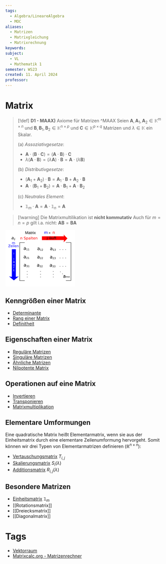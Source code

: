 ```yaml
---
tags:
  - Algebra/LineareAlgebra
  - MOC
aliases:
  - Matrizen
  - Matrixgleichung
  - Matrixrechnung
keywords: 
subject:
  - VL
  - Mathematik 1
semester: WS23
created: 11. April 2024
professor:
---
```

 

# Matrix

> [!def] **D1 - MAAX)** Axiome für Matrizen ^MAAX
> Seien $\mathbf{A},\mathbf{A}_{1}, \mathbf{A}_{2}\in \mathbb{K}^{m\times n}$ und $\mathbf{B},\mathbf{B}_{1}, \mathbf{B}_{2}\in \mathbb{K}^{n\times p}$ und $\mathbf{C}\in \mathbb{K}^{p\times q}$ Matrizen und $\lambda \in \mathbb{K}$ ein Skalar.
> 
> (a) *Assoziativgesetze*: 
> 
> - $\mathbf{A} \cdot(\mathbf{B} \cdot \mathbf{C})=(\mathbf{A} \cdot \mathbf{B}) \cdot \mathbf{C}$ 
> - $\lambda(\mathbf{A} \cdot \mathbf{B})=(\lambda \mathbf{A}) \cdot \mathbf{B}=\mathbf{A} \cdot(\lambda \mathbf{B})$  
> 
> (b) *Distributivgesetze*:
> 
> - $(\mathbf{A}_1+\mathbf{A}_2) \cdot \mathbf{B}=\mathbf{A}_1 \cdot \mathbf{B}+\mathbf{A}_2 \cdot \mathbf{B}$ 
> - $\mathbf{A} \cdot(\mathbf{B}_1+\mathbf{B}_2)=\mathbf{A} \cdot \mathbf{B}_1+\mathbf{A} \cdot \mathbf{B}_2$  
> 
> (c) *Neutrales Element*:
>
> - $\mathbb{1}_m \cdot \mathbf{A}=\mathbf{A} \cdot \mathbb{1}_n=\mathbf{A}$

> [!warning] Die Matrixmultilikation ist **nicht kommutativ**
>  Auch für $m=n=p$ gilt i.a. nicht: $\mathbf{A} \mathbf{B}=\mathbf{B} \mathbf{A}$  

![invert_dark](assets/Pasted%20image%2020250401160610.png)

## Kenngrößen einer Matrix

- [Determinante](Determinante.md)
- [Rang einer Matrix](Rang%20einer%20Matrix.md)
- [Definitheit](Definitheit.md)

## Eigenschaften einer Matrix

- [Reguläre Matrizen](Reguläre%20Matrizen.md)
- [Singuläre Matrizen](Singuläre%20Matrizen.md)
- [Ähnliche Matrizen](Ähnliche%20Matrizen.md)
- [Nilpotente Matrix](Nilpotente%20Matrix.md)

## Operationen auf eine Matrix

- [Invertieren](Gauß-Jordan-Verfahren.md)  
- [Transponieren](Transponieren.md)  
- [Matrixmultiplikation](Matrixmultiplikation.md)

## Elementare Umformungen

Eine quadratische Matrix heißt Elementarmatrix, wenn sie aus der Einheitsmatrix durch eine elementare Zeilenumformung hervorgeht. Somit können wir drei Typen von Elementarmatrizen definieren ($\mathbb{R}^{n\times n}$):

- [Vertauschungsmatrix](Vertauschungsmatrix.md) $T_{i, j}$
- [Skalierungsmatrix](Skalierungsmatrix.md) $S_i(\lambda)$
- [Additionsmatrix](Additionsmatrix.md) $R_{i, j}(\lambda)$

## Besondere Matrizen

- [Einheitsmatrix](Einheitsmatrix.md) $\mathbb{1}_{m}$ 
- [[Rotationsmatrix]] 
- [[Dreiecksmatrix]] 
- [[Diagonalmatrix]]

# Tags

- [Vektorraum](Vektorraum.md)
- [Matrixcalc.org - Matrizenrechner](https://matrixcalc.org/)